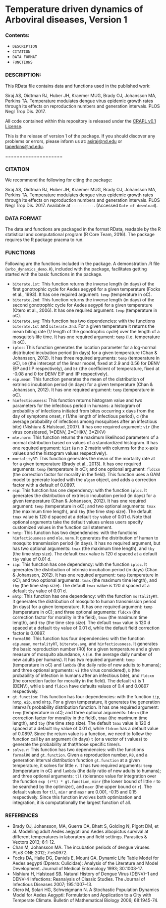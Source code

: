 Temperature driven dynamics of Arboviral diseases, Version 1
============================================================

### Contents:

* `DESCRIPTION` 
* `CITATION`
* `DATA FORMAT`
* `FUNCTIONS`


### DESCRIPTION:

This RData file contains data and functions used in the published work: 

Siraj AS, Oidtman RJ, Huber JH, Kraemer MUG, Brady OJ, Johansson MA, Perkins TA. Temperature modulates dengue virus epidemic growth rates through its effects on reproduction numbers and generation intervals. PLOS Negl Trop Dis. 2017. 

All code contained within this repository is released under the [CRAPL v0.1 License](http://matt.might.net/articles/crapl/). 

This is the release of version 1 of the package. If you should discover any problems or errors, please inform us at: asiraj@nd.edu or taperkins@nd.edu.

====================

### CITATION

We recommend the following for citing the package:

Siraj AS, Oidtman RJ, Huber JH, Kraemer MUG, Brady OJ, Johansson MA, Perkins TA. Temperature modulates dengue virus epidemic growth rates through its effects on reproduction numbers and generation intervals. PLOS Negl Trop Dis. 2017.  Available at `----------`. (Accessed `Date of download`).


### DATA FORMAT

The data and functions are packaged in the format RData, readable by the R statistical and computational program (R Core Team, 2016). The package requires the R package pracma to run.

### FUNCTIONS

Following are the functions included in the package. A demonstration .R file (`arbo_dynamics_demo.R`), included with the package, facilitates getting started with the basic functions in the package.

* `biterate.1st`: This function returns the inverse length (in days) of the first gonotrophic cycle for Aedes aegypti for a given temperature (Focks et al., 1993). It has one required argument: `temp` (temperature in oC).
* `biterate.2nd`: This function returns the inverse length (in days) of the second gonotrophic cycle for Aedes aegypti for a given temperature (Otero et al., 2006). It has one required argument: `temp` (temperature in oC).
* `biterate.avg`: This function has two dependencies: with the functions `biterate.1st` and `biterate.2nd`. For a given temperature it returns the mean biting rate (1/ length of the gonotrophic cycle) over the length of a mosquito’s life time. It has one required argument: `temp` (i.e. temperature in oC).
* `iploc`: This function generates the location parameter for a log-normal distributed incubation period (in days) for a given temperature (Chan & Johansson, 2012). It has three required arguments: `temp` (temperature in oC), `b0` (the intercept of the linear model, fixed at 2.9 and 0.56 for DENV EIP and IIP respectively), and `bt` (the coefficient of temperature, fixed at -0.08 and 0 for DENV EIP and IIP respectively).
* `eip.mean`: This function generates the mean of the distribution of extrinsic incubation period (in days) for a given temperature (Chan & Johansson, 2012). It has one required argument: `temp` (temperature in oC).
* `hinfectiousness`: This function returns histogram value and two parameters for the infectious period in humans: a histogram of probability of infections initiated from bites occurring x days from the day of symptoms onset, r (1/the length of infectious period), c (the average probability of infections among mosquitoes after an infectious bite) (Nishiura & Halstead, 2007). It has one required argument: `vir` (the virus considered, 1=DENV, 2=CHIKV, 3=ZIKV)
* `mle.norm`: This function returns the maximum likelihood parameters of a normal distribution based on values of a standardized histogram. It has one required argument: `hist` (a n x 2 matrix with columns for the x-axis values and the histogram values respectively).
* `mortalityRT`: This function generates the mean of the mortality rate at for a given temperature (Brady et al., 2013). It has one required arguments: `temp` (temperature in oC); and one optional argument: `fldcxn` (the correction factor for morality in the field). This function uses a GAM model to generate loaded with the `algam` object, and adds a correction factor with a default of 0.0897.
* `eip`: This function has one dependency: with the function `iploc`. It generates the distribution of extrinsic incubation period (in days) for a given temperature (Chan & Johansson, 2012). It has one required argument: `temp` (temperature in oC); and two optional arguments: `tmax` (the maximum time length), and `tby` (the time step size). The default `tmax` value is 120 d spaced at a default `tby` value of 0.01 d. Note that optional arguments take the default values unless users specify customized values in the function call statement. 
* `hmtp`: This function has two dependencies: with the functions `hinfectiousness` and `mle.norm`. It generates the distribution of human to mosquito transmission period (in days). It has no required argument, but has two optional arguments: `tmax` (the maximum time length), and `tby` (the time step size). The default `tmax` value is 120 d spaced at a default `tby` value of 0.01 d.
* `iip`: This function has one dependency: with the function `iploc`. It generates the distribution of intrinsic incubation period (in days) (Chan & Johansson, 2012). It has one required argument: `temp` (temperature in oC); and two optional arguments: `tmax` (the maximum time length), and `tby` (the time step size). The default `tmax` value is 120 d spaced at a default `tby` value of 0.01 d.
* `mhtp`: This function has one dependency: with the function `mortalityRT`. It generates the distribution of mosquito to human transmission period (in days) for a given temperature. It has one required argument: `temp` (temperature in oC); and three optional arguments: `fldcxn` (the correction factor for morality in the field), `tmax` (the maximum time length), and `tby` (the time step size). The default `tmax` value is 120 d spaced at a default `tby` value of 0.01 d, while the default field correction factor is 0.0897.
* `formalR0`: This function has four dependencies: with the function `eip.mean`, `mortalityRT`, `biterate.avg`, and `hinfectiousness`. It generates the basic reproduction number (R0) for a given temperature and a given measure of mosquito abundance, `λ` (i.e. the average daily number of new adults per humans). It has two required argument: `temp` (temperature in oC) and `lambda` (the daily ratio of new adults to humans); and three optional arguments:  `vi` (the virus considered),  `b` (the probability of infection in humans after an infectious bite), and  `fldcxn` (the correction factor for morality in the field). The default `vi` is 1 (DENV), while `b` and `fldcxn`  have defaults values of 0.4 and 0.0897 respectively.
* `gt.function`: This function has four dependencies: with the function `iip`, `hmtp`, `eip`, and `mhtp`. For a given temperature, it generates the generation interval’s probability distribution function. It has one required argument: `temp` (temperature in oC); and three optional arguments: `ldcxn` (the correction factor for morality in the field), `tmax` (the maximum time length), and `tby` (the time step size). The default `tmax` value is 120 d spaced at a default `tby` value of 0.01 d, while `fldcxn` has a default value of 0.0897. Since the return value is a function, we need to follow the function call by an argument (in days) `t` (or a vector of t values) to generate the probability at that/those specific time/s.
* `solve.r`: This function has two dependencies: with the functions `formalR0` and `gt.function`. Given a reproduction number, `R0`, and a generation interval distribution function `gt.function` at a given temperature, it solves for little `r`. It has two required arguments: `temp` (temperature in oC) and `lambda` (the daily ratio of new adults to humans); and three optional arguments: `tll` (tolerance value for integration over the function `exp (r*t) * gt.function`, `minr` (the lower bound of little `r` to be searched by the optimizer), and `maxr` (the upper bound or `r`). The default values for `tll`, `minr` and `maxr` are 0.001, -0.15 and 0.15 respectively. Since this function involves both optimization and integration, it is computationally the largest function of all.

### REFERENCES

* Brady OJ, Johansson, MA, Guerra CA, Bhatt S, Golding N, Pigott DM, et al. Modelling adult Aedes aegypti and Aedes albopictus survival at different temperatures in laboratory and field settings. Parasites & Vectors 2013; 6:1-12.
* Chan M, Johansson MA. The incubation periods of dengue viruses. PLoS ONE 2012; 7:e50972.
* Focks DA, Haile DG, Daniels E, Mount GA. Dynamic Life Table Model for Aedes aegypti (Dprera: Culicidae): Analysis of the Literature and Model Development. Journal of Medical Entomology 1993; 30:1003-17.
* Nishiura H, Halstead SB. Natural History of Dengue Virus (DENV)–1 and DENV-4 Infections: Reanalysis of Classic Studies. The Journal of Infectious Diseases 2007; 195:1007–13.
* Otero M, Solari HG, Schweigmann N. A Stochastic Population Dynamics Model for Aedes Aegypti: Formulation and Application to a City with Temperate Climate. Bulletin of Mathematical Biology 2006; 68:1945-74.
